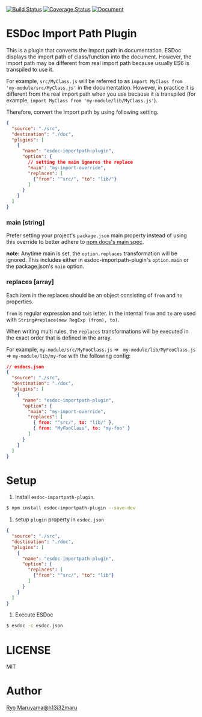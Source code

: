[![Build Status](https://travis-ci.org/esdoc/esdoc-importpath-plugin.svg?branch=master)](https://travis-ci.org/esdoc/esdoc-importpath-plugin)
[![Coverage Status](https://coveralls.io/repos/esdoc/esdoc-importpath-plugin/badge.svg)](https://coveralls.io/r/esdoc/esdoc-importpath-plugin)
[![Document](https://doc.esdoc.org/github.com/esdoc/esdoc-importpath-plugin/badge.svg)](https://doc.esdoc.org/github.com/esdoc/esdoc-importpath-plugin)

# ESDoc Import Path Plugin
This is a plugin that converts the import path in documentation.
ESDoc displays the import path of class/function into the document.
However, the import path may be different from real import path because usually ES6 is transpiled to use it.

For example, ``src/MyClass.js`` will be referred to as ``import MyClass from 'my-module/src/MyClass.js'`` in the documentation.
However, in practice it is different from the real import path when you use because it is transpiled
(for example, ``import MyClass from 'my-module/lib/MyClass.js'``).

Therefore, convert the import path by using following setting.

```json
{
  "source": "./src",
  "destination": "./doc",
  "plugins": [
    {
      "name": "esdoc-importpath-plugin",
      "option": {
        // setting the main ignores the replace
        "main": "my-import-override",
        "replaces": [
          {"from": "^src/", "to": "lib/"}
        ]
      }
    }
  ]
}
```

### main [string]

Prefer setting your project's `package.json` main property instead of using this override to better adhere to [npm docs's main spec](https://docs.npmjs.com/files/package.json#main).

**note:** Anytime main is set, the `option.replaces` transformation will be ignored. This includes either in esdoc-importpath-plugin's `option.main` or the package.json's `main` option.

### replaces [array]

Each item in the replaces should be an object consisting of `from` and `to` properties.

``from`` is regular expression and ``to``is letter. In the internal ``from`` and ``to`` are used with ``String#replace(new RegExp (from), to)``.

When writing multi rules, the `replaces` transformations will be executed in the exact order that is defined in the array.

For example, ``my-module/src/MyFooClass.js`` => `` my-module/lib/MyFooClass.js`` => ``my-module/lib/my-foo`` with the following config:
```json
// esdocs.json
{
  "source": "./src",
  "destination": "./doc",
  "plugins": [
    {
      "name": "esdoc-importpath-plugin",
      "option": {
        "main": "my-import-override",
        "replaces": [
          { from: "^src/", to: "lib/" },
          { from: "MyFooClass", to: "my-foo" }
        ]
      }
    }
  ]
}
```

# Setup

1. Install `esdoc-importpath-plugin`.
  ```sh
  $ npm install esdoc-importpath-plugin --save-dev
  ```
1. setup ``plugin`` property in ``esdoc.json``
  ```json
  {
    "source": "./src",
    "destination": "./doc",
    "plugins": [
      {
        "name": "esdoc-importpath-plugin",
        "option": {
          "replaces": [
            {"from": "^src/", "to": "lib"}
          ]
        }
      }
    ]
  }
  ```
1. Execute ESDoc
  ```sh
  $ esdoc -c esdoc.json
  ```

# LICENSE
MIT

# Author
[Ryo Maruyama@h13i32maru](https://twitter.com/h13i32maru)
